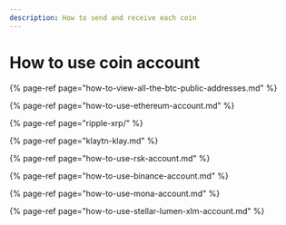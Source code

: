 ```yaml
---
description: How to send and receive each coin
---
```


# How to use coin account

{% page-ref page="how-to-view-all-the-btc-public-addresses.md" %}

{% page-ref page="how-to-use-ethereum-account.md" %}

{% page-ref page="ripple-xrp/" %}

{% page-ref page="klaytn-klay.md" %}

{% page-ref page="how-to-use-rsk-account.md" %}

{% page-ref page="how-to-use-binance-account.md" %}

{% page-ref page="how-to-use-mona-account.md" %}

{% page-ref page="how-to-use-stellar-lumen-xlm-account.md" %}



